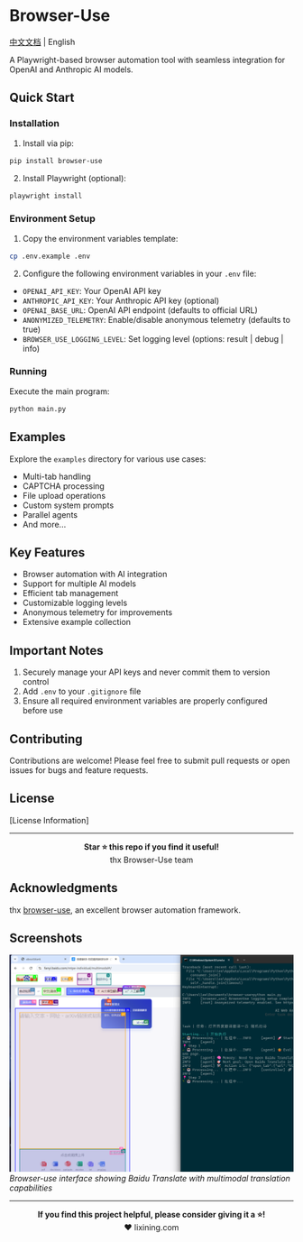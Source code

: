 # Browser-Use

[中文文档](README_cn.md) | English

A Playwright-based browser automation tool with seamless integration for OpenAI and Anthropic AI models.

## Quick Start

### Installation

1. Install via pip:

```bash
pip install browser-use
```

2. Install Playwright (optional):

```bash
playwright install
```

### Environment Setup

1. Copy the environment variables template:

```bash
cp .env.example .env
```

2. Configure the following environment variables in your `.env` file:

- `OPENAI_API_KEY`: Your OpenAI API key
- `ANTHROPIC_API_KEY`: Your Anthropic API key (optional)
- `OPENAI_BASE_URL`: OpenAI API endpoint (defaults to official URL)
- `ANONYMIZED_TELEMETRY`: Enable/disable anonymous telemetry (defaults to true)
- `BROWSER_USE_LOGGING_LEVEL`: Set logging level (options: result | debug | info)

### Running

Execute the main program:

```bash
python main.py
```

## Examples

Explore the `examples` directory for various use cases:

- Multi-tab handling
- CAPTCHA processing
- File upload operations
- Custom system prompts
- Parallel agents
- And more...

## Key Features

- Browser automation with AI integration
- Support for multiple AI models
- Efficient tab management
- Customizable logging levels
- Anonymous telemetry for improvements
- Extensive example collection

## Important Notes

1. Securely manage your API keys and never commit them to version control
2. Add `.env` to your `.gitignore` file
3. Ensure all required environment variables are properly configured before use

## Contributing

Contributions are welcome! Please feel free to submit pull requests or open issues for bugs and feature requests.

## License

[License Information]

---

<div align="center">
  <b>Star ⭐ this repo if you find it useful!</b><br>
  thx  Browser-Use team
</div>

## Acknowledgments

thx [browser-use](https://github.com/browser-use/browser-use), an excellent browser automation framework.

## Screenshots

![Baidu Translate Interface](assets/ui.png)
*Browser-use interface showing Baidu Translate with multimodal translation capabilities*

---

<div align="center">
  <b>If you find this project helpful, please consider giving it a ⭐!</b><br>
  ❤️ lixining.com
</div>
